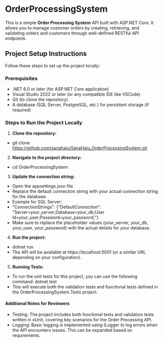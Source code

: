 # OrderProcessingSystem

This is a simple **Order Processing System** API built with ASP.NET Core. It allows you to manage customer orders by creating, retrieving, and validating orders and customers through well-defined RESTful API endpoints.

## Project Setup Instructions

Follow these steps to set up the project locally:

### Prerequisites

- .NET 6.0 or later (for ASP.NET Core application)
- Visual Studio 2022 or later (or any compatible IDE like VSCode)
- Git (to clone the repository)
- A database (SQL Server, PostgreSQL, etc.) for persistent storage (if required)

### Steps to Run the Project Locally

1. **Clone the repository:**
- git clone https://github.com/sanahaju/SanaHaju_OrderProcessingSystem.git

2. **Navigate to the project directory:**
- cd OrderProcessingSystem

3. **Update the connection string:**
- Open the appsettings.json file.
- Replace the default connection string with your actual connection string for the database.
- Example for SQL Server:
- "ConnectionStrings": {"DefaultConnection": "Server=your_server;Database=your_db;User Id=your_user;Password=your_password;"}
- Make sure to replace the placeholder values (your_server, your_db, your_user, your_password) with the actual details for your database.

4. **Run the project:**
- dotnet run
- The API will be available at https://localhost:5001 (or a similar URL depending on your configuration).

5. **Running Tests:**
- To run the unit tests for this project, you can use the following command: dotnet test
- This will execute both the validation tests and functional tests defined in the OrderProcessingSystem.Tests project.

#### Additional Notes for Reviewers
- Testing: The project includes both functional tests and validation tests written in xUnit, covering key scenarios for the Order Processing API.
- Logging: Basic logging is implemented using ILogger to log errors when the API encounters issues. This can be expanded based on requirements.